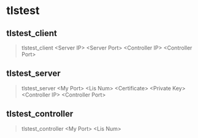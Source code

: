 # tlstest
## tlstest_client
> tlstest_client \<Server IP\> \<Server Port\>  \<Controller IP\> \<Controller Port\>

## tlstest_server
> tlstest_server \<My Port\> \<Lis Num\> \<Certificate\> \<Private Key\> \<Controller IP\> \<Controller Port\>

## tlstest_controller
> tlstest_controller \<My Port\> \<Lis Num\>